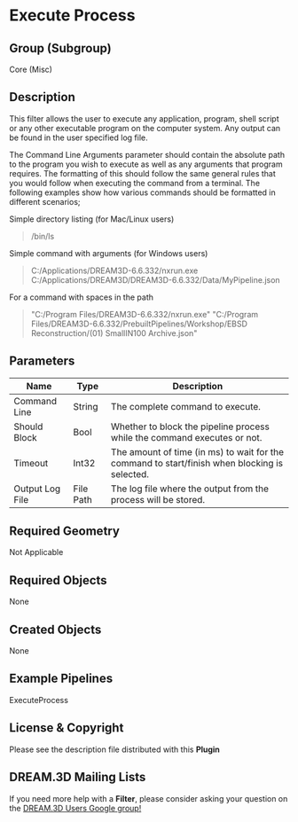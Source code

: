 # Execute Process


## Group (Subgroup) ##

Core (Misc)

## Description ##

This filter allows the user to execute any application, program, shell script or any other executable program on the computer system. Any output can be found in the user specified log file.

The Command Line Arguments parameter should contain the absolute path to the program you wish to execute as well as any arguments that program requires. The formatting of this should follow the same general rules that you would follow when executing the command from a terminal. The following examples show how various commands should be formatted in different scenarios;

Simple directory listing (for Mac/Linux users)

> /bin/ls

Simple command with arguments (for Windows users)

> C:/Applications/DREAM3D-6.6.332/nxrun.exe C:/Applications/DREAM3D/DREAM3D-6.6.332/Data/MyPipeline.json

For a command with spaces in the path 

> "C:/Program Files/DREAM3D-6.6.332/nxrun.exe" "C:/Program Files/DREAM3D-6.6.332/PrebuiltPipelines/Workshop/EBSD Reconstruction/(01) SmallIN100 Archive.json"

## Parameters ##

| Name             | Type | Description |
|------------------|------|-------------|
| Command Line | String| The complete command to execute. |
| Should Block | Bool | Whether to block the pipeline process while the command executes or not. |
| Timeout | Int32 | The amount of time (in ms) to wait for the command to start/finish when blocking is selected. |
| Output Log File | File Path | The log file where the output from the process will be stored. |


## Required Geometry ##

Not Applicable

## Required Objects ##

None

## Created Objects ##

None


## Example Pipelines ##

ExecuteProcess


## License & Copyright ##

Please see the description file distributed with this **Plugin**

## DREAM.3D Mailing Lists ##

If you need more help with a **Filter**, please consider asking your question on the [DREAM.3D Users Google group!](https://groups.google.com/forum/?hl=en#!forum/dream3d-users)

